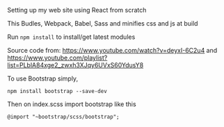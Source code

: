 Setting up my web site using React from scratch

This Budles, Webpack, Babel, Sass and minifies css and js at build

Run ```npm install``` to install/get latest modules

Source code from: https://www.youtube.com/watch?v=deyxI-6C2u4
and
https://www.youtube.com/playlist?list=PLblA84xge2_zwxh3XJqy6UVxS60YdusY8


To use Bootstrap simply,

```npm install bootstrap --save-dev```

Then on index.scss import bootstrap like this

```@import "~bootstrap/scss/bootstrap";```
